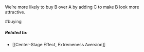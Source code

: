 We’re more likely to buy B over A by adding C to make B look more attractive.

#buying 

##### Related to:

- [[Center-Stage Effect, Extremeness Aversion]] 